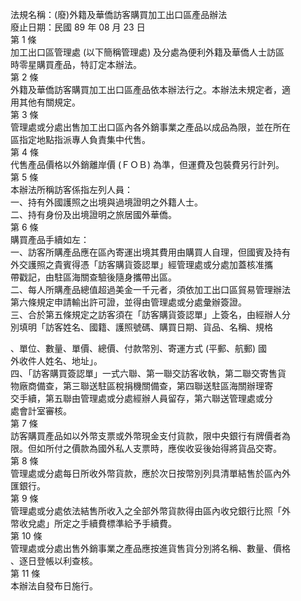 法規名稱：(廢)外籍及華僑訪客購買加工出口區產品辦法  
廢止日期：民國 89 年 08 月 23 日  
第 1 條  
加工出口區管理處 (以下簡稱管理處) 及分處為便利外籍及華僑人士訪區  
時零星購買產品，特訂定本辦法。  
第 2 條  
外籍及華僑訪客購買加工出口區產品依本辦法行之。本辦法未規定者，適  
用其他有關規定。  
第 3 條  
管理處或分處出售加工出口區內各外銷事業之產品以成品為限，並在所在  
區指定地點指派專人負責集中代售。  
第 4 條  
代售產品價格以外銷離岸價 (ＦＯＢ) 為準，但運費及包裝費另行計列。  
第 5 條  
本辦法所稱訪客係指左列人員：  
一、持有外國護照之出境與過境證明之外籍人士。  
二、持有身份及出境證明之旅居國外華僑。  
第 6 條  
購買產品手續如左：  
一、訪客所購產品應在區內寄運出境其費用由購買人自理，但國賓及持有  
外交護照之貴賓得憑「訪客購貨簽認單」經管理處或分處加蓋核准攜  
帶戳記，由駐區海關查驗後隨身攜帶出區。  
二、每人所購產品總值超過美金一千元者，須依加工出口區貿易管理辦法  
第六條規定申請輸出許可證，並得由管理處或分處彙辦簽證。  
三、合於第五條規定之訪客須在「訪客購貨簽認單」上簽名，由經辦人分  
別填明「訪客姓名、國籍、護照號碼、購買日期、貨品、名稱、規格  


、單位、數量、單價、總價、付款幣別、寄運方式 (平郵、航郵) 國  
外收件人姓名、地址」。  
四、「訪客購買簽認單」一式六聯、第一聯交訪客收執，第二聯交寄售貨  
物廠商備查，第三聯送駐區稅捐機關備查，第四聯送駐區海關辦理寄  
交手續，第五聯由管理處或分處經辦人員留存，第六聯送管理處或分  
處會計室審核。  
第 7 條  
訪客購買產品如以外幣支票或外幣現金支付貨款，限中央銀行有牌價者為  
限。但如所付之價款為國外私人支票時，應俟收妥後始得將貨品交寄。  
第 8 條  
管理處或分處每日所收外幣貨款，應於次日按幣別列具清單結售於區內外  
匯銀行。  
第 9 條  
管理處或分處依法結售所收入之全部外幣貨款得由區內收兌銀行比照「外  
幣收兌處」所定之手續費標準給予手續費。  
第 10 條  
管理處或分處出售外銷事業之產品應按進貨售貨分別將名稱、數量、價格  
、逐日登帳以利查核。  
第 11 條  
本辦法自發布日施行。  


